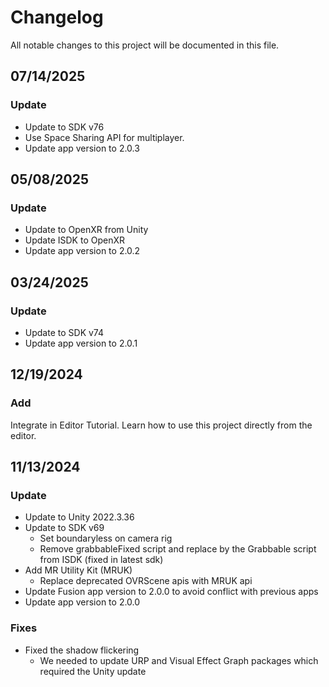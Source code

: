 # Changelog
All notable changes to this project will be documented in this file.

## 07/14/2025
### Update
* Update to SDK v76
* Use Space Sharing API for multiplayer.
* Update app version to 2.0.3

## 05/08/2025
### Update
* Update to OpenXR from Unity
* Update ISDK to OpenXR
* Update app version to 2.0.2

## 03/24/2025
### Update
* Update to SDK v74
* Update app version to 2.0.1

## 12/19/2024
### Add
Integrate in Editor Tutorial. Learn how to use this project directly from the editor.

## 11/13/2024
### Update
* Update to Unity 2022.3.36
* Update to SDK v69
  * Set boundaryless on camera rig
  * Remove grabbableFixed script and replace by the Grabbable script from ISDK (fixed in latest sdk)
* Add MR Utility Kit (MRUK)
  * Replace deprecated OVRScene apis with MRUK api
* Update Fusion app version to 2.0.0 to avoid conflict with previous apps
* Update app version to 2.0.0

### Fixes
* Fixed the shadow flickering
  * We needed to update URP and Visual Effect Graph packages which required the Unity update
